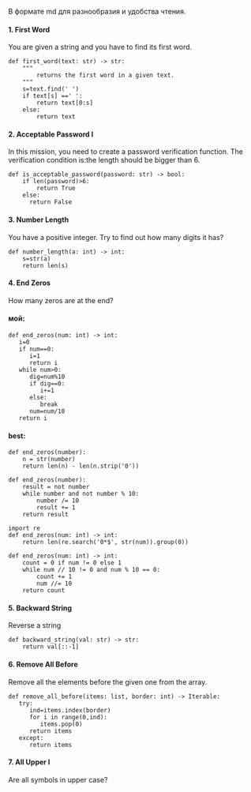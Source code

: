 В формате md для разнообразия и удобства чтения.
#### 1. First Word
You are given a string and you have to find its first word.
```
def first_word(text: str) -> str:
    """
        returns the first word in a given text.
    """
    s=text.find(' ')
    if text[s] ==' ':
        return text[0:s]
    else:
        return text
```
#### 2. Acceptable Password I
In this mission, you need to create a password verification function. The verification condition is:the length should be bigger than 6.
```
def is_acceptable_password(password: str) -> bool:
    if len(password)>6:
        return True
    else:
      return False
```
#### 3. Number Length
You have a positive integer. Try to find out how many digits it has?
```
def number_length(a: int) -> int:
    s=str(a)
    return len(s)
```
#### 4. End Zeros
How many zeros are at the end?
#### мой:
```
def end_zeros(num: int) -> int:
   i=0
   if num==0:
      i=1
      return i
   while num>0:
      dig=num%10
      if dig==0:
         i+=1
      else:
         break
      num=num/10
   return i
```
#### best:
```
def end_zeros(number):
    n = str(number)
    return len(n) - len(n.strip('0'))
```
```
def end_zeros(number):
    result = not number
    while number and not number % 10:
        number /= 10
        result += 1
    return result
```
```
import re
def end_zeros(num: int) -> int:
    return len(re.search('0*$', str(num)).group(0))
```
```
def end_zeros(num: int) -> int:
    count = 0 if num != 0 else 1
    while num // 10 != 0 and num % 10 == 0:
        count += 1
        num //= 10
    return count
```
#### 5. Backward String
Reverse a string
```
def backward_string(val: str) -> str:
    return val[::-1]
```
#### 6. Remove All Before
Remove all the elements before the given one from the array.
```
def remove_all_before(items: list, border: int) -> Iterable:
   try:
      ind=items.index(border)
      for i in range(0,ind):
         items.pop(0)
      return items
   except:
      return items
```
#### 7. All Upper I
Are all symbols in upper case?


